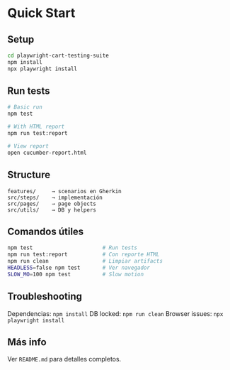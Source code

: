 # Quick Start

## Setup

```bash
cd playwright-cart-testing-suite
npm install
npx playwright install
```

## Run tests

```bash
# Basic run
npm test

# With HTML report
npm run test:report

# View report
open cucumber-report.html
```

## Structure

```
features/     → scenarios en Gherkin
src/steps/    → implementación
src/pages/    → page objects
src/utils/    → DB y helpers
```

## Comandos útiles

```bash
npm test                      # Run tests
npm run test:report           # Con reporte HTML
npm run clean                 # Limpiar artifacts
HEADLESS=false npm test       # Ver navegador
SLOW_MO=100 npm test          # Slow motion
```

## Troubleshooting

Dependencias: `npm install`
DB locked: `npm run clean`
Browser issues: `npx playwright install`

## Más info

Ver `README.md` para detalles completos.
